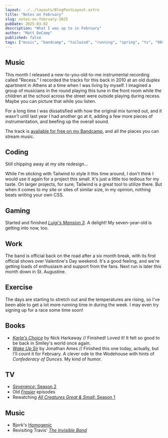 ```yaml
---
layout: ../../layouts/BlogPostLayout.astro
title: "Notes on February"
slug: notes-on-february-2025
pubDate: 2025-03-02
description: "What I was up to in February"
author: "Matt DeCamp"
published: false
tags: ["music", "bandcamp", "tailwind", "running", "spring", "tv", "90s music"]
---
```


## Music
This month I released a new-to-you-old-to-me instrumental recording called "Recess." I recorded the tracks for this back in 2010 at an old duplex apartment in Athens at a time when I was living by myself. I imagined a group of musicians in the round playing this tune in the front room while the children at the school across the street were outside playing during recess. Maybe you can picture that while you listen.

For a long time I was dissatisfied with how the original mix turned out, and it wasn't until last year I had another go at it, adding a few more pieces of instrumentation, and beefing up the overall sound.

The track is [available for free on my Bandcamp](https://decamp.bandcamp.com/track/recess), and all the places you can stream music.

## Coding
Still chipping away at my site redesign...

While I'm sticking with Tailwind to style it this time around, I don't think I would use it again for a project this small. It's just a little too tedious for my taste. On larger projects, for sure; Tailwind is a great tool to utilize there. But when it comes to my site or sites of similar size, in my opinion, nothing beats writing your own CSS.

## Gaming
Started and finished [_Luigi's Mansion 3_](https://www.nintendo.com/us/store/products/luigis-mansion-3-switch/). A delight! My seven-year-old is getting into now, too.

## Work
The band is official back on the road after a six month break, with its first official shows over Valentine's Day weekend. It's a good feeling, and we're getting loads of enthusiasm and support from the fans. Next run is later this month down in St. Augustine.

## Exercise
The days are starting to stretch out and the temperatures are rising, so I've been able to get a lot more running time in during the week. I may even try signing up for a race some time soon!

## Books
* *[Karla's Choice](https://bookshop.org/a/93821/9780593833490)* by Nick Harkaway  //
Finished! Loved it! It felt so good to be back in Smiley's world once again.
* *[Wake Up Sir](https://bookshop.org/a/93821/9780743449076)* by Jonathan Ames //
Finished this one today, actually, but I'll count it for February. A clever ode to the Wodehouse with hints of _Confederacy of Dunces_. My kind of humor. 
## TV
* [_Severance_: Season 2](https://en.wikipedia.org/wiki/Severance_(TV_series))
* Old [_Frasier_](https://en.wikipedia.org/wiki/Frasier) episodes
* Rewatching [_All Creatures Great &amp; Small_: Season 1](https://www.pbs.org/wgbh/masterpiece/shows/all-creatures-great-and-small/)
## Music
* Bjork's [Homogenic](https://en.wikipedia.org/wiki/Homogenic)
* Revisiting Travis' [_The Invisible Band_](https://en.wikipedia.org/wiki/The_Invisible_Band)

